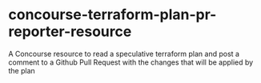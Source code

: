# concourse-terraform-plan-pr-reporter-resource

A Concourse resource to read a speculative terraform plan and post a comment to a Github Pull Request with the changes that will be applied by the plan
